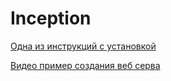 # Inception




[Одна из инструкций с установкой](https://admin812.ru/razvertyvanie-wordpress-s-nginx-php-fpm-i-mariadb-s-pomoshhyu-docker-compose.html)

[Видео пример создания веб серва](https://www.youtube.com/watch?v=mKdwkV5p1xg)
